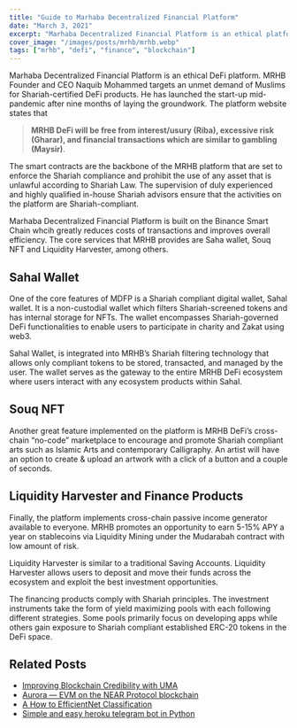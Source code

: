```yaml
---
title: "Guide to Marhaba Decentralized Financial Platform"
date: "March 3, 2021"
excerpt: "Marhaba Decentralized Financial Platform is an ethical platform that targets an unmet demand of Muslims."
cover_image: "/images/posts/mrhb/mrhb.webp"
tags: ["mrhb", "defi", "finance", "blockchain"]
---
```


Marhaba Decentralized Financial Platform is an ethical DeFi platform. MRHB Founder and CEO Naquib Mohammed targets an unmet demand of Muslims for Shariah-certified DeFi products. He has launched the start-up mid-pandemic after nine months of laying the groundwork. The platform website states that

> **MRHB DeFi will be free from interest/usury (Riba), excessive risk (Gharar), and financial transactions which are similar to gambling (Maysir)**.

The smart contracts are the backbone of the MRHB platform that are set to enforce the Shariah compliance and prohibit the use of any asset that is unlawful according to Shariah Law. The supervision of duly experienced and highly qualified in-house Shariah advisors ensure that the activities on the platform are Shariah-compliant.

Marhaba Decentralized Financial Platform is built on the Binance Smart Chain whcih greatly reduces costs of transactions and improves overall efficiency. The core services that MRHB provides are Saha wallet, Souq NFT and Liquidity Harvester, among others.

## Sahal Wallet

One of the core features of MDFP is a Shariah compliant digital wallet, Sahal wallet. It is a non-custodial wallet which filters Shariah-screened tokens and has internal storage for NFTs. The wallet encompasses Shariah-governed DeFi functionalities to enable users to participate in charity and Zakat using web3.

Sahal Wallet, is integrated into MRHB’s Shariah filtering technology that allows only compliant tokens to be stored, transacted, and managed by the user. The wallet serves as the gateway to the entire MRHB DeFi ecosystem where users interact with any ecosystem products within Sahal.

## Souq NFT

Another great feature implemented on the platform is MRHB DeFi’s cross-chain “no-code” marketplace to encourage and promote Shariah compliant arts such as Islamic Arts and contemporary Calligraphy. An artist will have an option to create & upload an artwork with a click of a button and a couple of seconds.

## Liquidity Harvester and Finance Products

Finally, the platform implements cross-chain passive income generator available to everyone. MRHB promotes an opportunity to earn 5-15% APY a year on stablecoins via Liquidity Mining under the Mudarabah contract with low amount of risk.

Liquidity Harvester is similar to a traditional Saving Accounts. Liquidity Harvester allows users to deposit and move their funds across the ecosystem and exploit the best investment opportunities.

The financing products comply with Shariah principles. The investment instruments take the form of yield maximizing pools with each following different strategies. Some pools primarily focus on developing apps while others gain exposure to Shariah compliant established ERC-20 tokens in the DeFi space.

## Related Posts

- [Improving Blockchain Credibility with UMA](https://dspyt.com/improving-blockchain-credibility-with-uma)
- [Aurora — EVM on the NEAR Protocol blockchain](https://dspyt.com/aurora-near-protocol-evm)
- [A How to EfficientNet Classification](https://dspyt.com/efficientnet-classification)
- [Simple and easy heroku telegram bot in Python](https://dspyt.com/simple-telegram-bot-in-python-hosted-easily-on-heroku)
